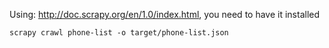 Using: http://doc.scrapy.org/en/1.0/index.html, you need to have it installed

```scrapy crawl phone-list -o target/phone-list.json```